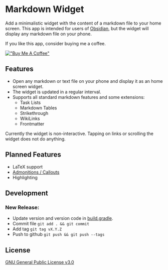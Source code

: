 # Markdown Widget

Add a minimalistic widget with the content of a markdown file to your home screen.
This app is intended for users of [Obsidian](https://obsidian.md), but the widget will display any markdown file on your phone.

If you like this app, consider buying me a coffee.

[!["Buy Me A Coffee"](https://www.buymeacoffee.com/assets/img/custom_images/orange_img.png)](https://www.buymeacoffee.com/Tiim)

## Features

* Open any markdown or text file on your phone and display it as an home screen widget.
* The widget is updated in a regular interval.
* Supports all standard markdown features and some extensions:
    * Task Lists
    * Markdown Tables
    * Strikethrough
    * WikiLinks
    * Frontmatter

Currently the widget is non-interactive. Tapping on links or scrolling the widget does not do anything.

## Planned Features

* LaTeX support
* [Admonitions / Callouts](https://help.obsidian.md/How+to/Use+callouts)
* Highlighting

## Development
### New Release:

- Update version and version code in [build.gradle](app/build.gradle).
- Commit file `git add . && git commit`
- Add tag `git tag vX.Y.Z`
- Push to github `git push && git push --tags`


## License

[GNU General Public License v3.0](https://github.com/Tiim/Android-Markdown-Widget/blob/main/LICENSE.md)


